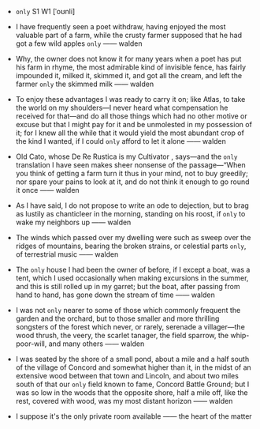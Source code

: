 - `only` S1 W1 [ˈoʊnli]



- I have frequently seen a poet withdraw, having enjoyed the most valuable part of a farm, while the crusty farmer supposed that he had got a few wild apples `only` —— walden

-  Why, the owner does not know it for many years when a poet has put his farm in rhyme, the most admirable kind of invisible fence, has fairly impounded it, milked it, skimmed it, and got all the cream, and left the farmer `only` the skimmed milk —— walden

-  To enjoy these advantages I was ready to carry it on; like Atlas, to take the world on my shoulders﻿—I never heard what compensation he received for that﻿—and do all those things which had no other motive or excuse but that I might pay for it and be unmolested in my possession of it; for I knew all the while that it would yield the most abundant crop of the kind I wanted, if I could `only` afford to let it alone —— walden

- Old Cato, whose De Re Rustica is my Cultivator , says﻿—and the `only` translation I have seen makes sheer nonsense of the passage﻿—“When you think of getting a farm turn it thus in your mind, not to buy greedily; nor spare your pains to look at it, and do not think it enough to go round it once —— walden

-  As I have said, I do not propose to write an ode to dejection, but to brag as lustily as chanticleer in the morning, standing on his roost, if `only` to wake my neighbors up —— walden

-  The winds which passed over my dwelling were such as sweep over the ridges of mountains, bearing the broken strains, or celestial parts `only`, of terrestrial music —— walden

- The `only` house I had been the owner of before, if I except a boat, was a tent, which I used occasionally when making excursions in the summer, and this is still rolled up in my garret; but the boat, after passing from hand to hand, has gone down the stream of time —— walden

-  I was not `only` nearer to some of those which commonly frequent the garden and the orchard, but to those smaller and more thrilling songsters of the forest which never, or rarely, serenade a villager﻿—the wood thrush, the veery, the scarlet tanager, the field sparrow, the whip-poor-will, and many others —— walden

- I was seated by the shore of a small pond, about a mile and a half south of the village of Concord and somewhat higher than it, in the midst of an extensive wood between that town and Lincoln, and about two miles south of that our `only` field known to fame, Concord Battle Ground; but I was so low in the woods that the opposite shore, half a mile off, like the rest, covered with wood, was my most distant horizon —— walden

-  I suppose it's the only private room available —— the heart of the matter